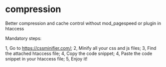 # compression
Better compression and cache control without mod_pagespeed or plugin in htaccess

Mandatory steps:

1, Go to https://cssminifier.com/;
2, Minify all your css and js files;
3, Find the attached htaccess file;
4, Copy the code snippet;
4, Paste the code snippet in your htaccess file;
5, Enjoy it!
